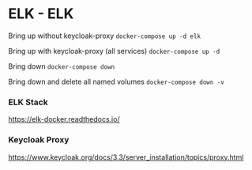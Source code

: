 # ELK - ELK

Bring up without keycloak-proxy
`docker-compose up -d elk`

Bring up with keycloak-proxy (all services)
`docker-compose up -d`

Bring down
`docker-compose down`

Bring down and delete all named volumes
`docker-compose down -v`

### ELK Stack
https://elk-docker.readthedocs.io/

### Keycloak Proxy
https://www.keycloak.org/docs/3.3/server_installation/topics/proxy.html
